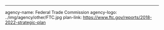---
agency-name: Federal Trade Commission
agency-logo: ../img/agency/other/FTC.jpg
plan-link: https://www.ftc.gov/reports/2018-2022-strategic-plan
